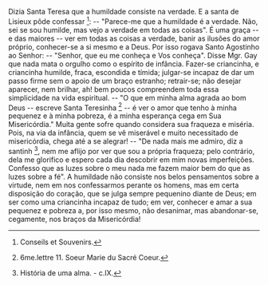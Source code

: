 Dizia Santa Teresa que a humildade consiste na verdade. E a santa de Lisieux pôde confessar [^1]: -- "Parece-me que a humildade é a verdade. Não, sei se sou humilde, mas vejo a verdade em todas as coisas". É uma graça -- e das maiores -- ver em todas as coisas a verdade, banir as ilusões do amor próprio, conhecer-se a si mesmo e a Deus. Por isso rogava Santo Agostinho ao Senhor: -- "Senhor, que eu me conheça e Vos conheça". Disse Mgr. Gay que nada mata o orgulho como o espírito de infância. Fazer-se criancinha, e criancinha humilde, fraca, escondida e tímida; julgar-se incapaz de dar um passo firme sem o apoio de um braço estranho; retrair-se; não desejar aparecer, nem brilhar, ah! bem poucos compreendem toda essa simplicidade na vida espiritual. -- "O que em minha alma agrada ao bom Deus -- escreve Santa Teresinha [^2] -- é ver o amor que tenho à minha pequenez e à minha pobreza, é a minha esperança cega em Sua Misericórdia." Muita gente sofre quando considera sua fraqueza e miséria. Pois, na via da infância, quem se vê miserável e muito necessitado de misericórdia, chega até a se alegrar! -- "De nada mais me admiro, diz a santinh [^3], nem me aflijo por ver que sou a própria fraqueza; pelo contrário, dela me glorifico e espero cada dia descobrir em mim novas imperfeições. Confesso que as luzes sobre o meu nada me fazem maior bem do que as luzes sobre a fé". A humildade não consiste nos belos pensamentos sobre a virtude, nem em nos confessarmos perante os homens, mas em certa disposição do coração, que se julga sempre pequenino diante de Deus; em ser como uma criancinha incapaz de tudo; em ver, conhecer e amar a sua pequenez e pobreza a, por isso mesmo, não desanimar, mas abandonar-se, cegamente, nos braços da Misericórdia!

[^1]: Conseils et Souvenirs.
[^2]: 6me.lettre 11. Soeur Marie du Sacré Coeur.
[^3]: História de uma alma. - c.IX.